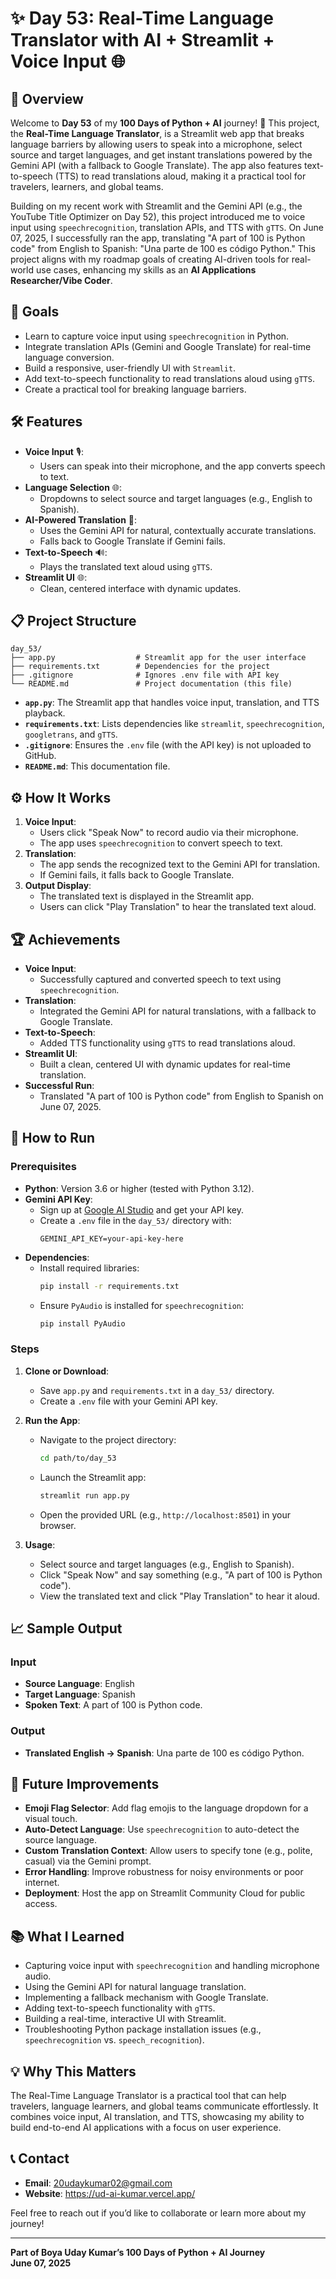 # ✨ Day 53: Real-Time Language Translator with AI + Streamlit + Voice Input 🌐

## 📖 Overview

Welcome to **Day 53** of my **100 Days of Python + AI** journey! 🎉 This project, the **Real-Time Language Translator**, is a Streamlit web app that breaks language barriers by allowing users to speak into a microphone, select source and target languages, and get instant translations powered by the Gemini API (with a fallback to Google Translate). The app also features text-to-speech (TTS) to read translations aloud, making it a practical tool for travelers, learners, and global teams.

Building on my recent work with Streamlit and the Gemini API (e.g., the YouTube Title Optimizer on Day 52), this project introduced me to voice input using `speechrecognition`, translation APIs, and TTS with `gTTS`. On June 07, 2025, I successfully ran the app, translating "A part of 100 is Python code" from English to Spanish: "Una parte de 100 es código Python." This project aligns with my roadmap goals of creating AI-driven tools for real-world use cases, enhancing my skills as an **AI Applications Researcher/Vibe Coder**.

## 🎯 Goals

- Learn to capture voice input using `speechrecognition` in Python.
- Integrate translation APIs (Gemini and Google Translate) for real-time language conversion.
- Build a responsive, user-friendly UI with `Streamlit`.
- Add text-to-speech functionality to read translations aloud using `gTTS`.
- Create a practical tool for breaking language barriers.

## 🛠️ Features

- **Voice Input** 🎙️:
  - Users can speak into their microphone, and the app converts speech to text.
- **Language Selection** 🌐:
  - Dropdowns to select source and target languages (e.g., English to Spanish).
- **AI-Powered Translation** 🤖:
  - Uses the Gemini API for natural, contextually accurate translations.
  - Falls back to Google Translate if Gemini fails.
- **Text-to-Speech** 🔊:
  - Plays the translated text aloud using `gTTS`.
- **Streamlit UI** 🌐:
  - Clean, centered interface with dynamic updates.

## 📋 Project Structure

```
day_53/
├── app.py                  # Streamlit app for the user interface
├── requirements.txt        # Dependencies for the project
├── .gitignore              # Ignores .env file with API key
└── README.md               # Project documentation (this file)
```

- **`app.py`**: The Streamlit app that handles voice input, translation, and TTS playback.
- **`requirements.txt`**: Lists dependencies like `streamlit`, `speechrecognition`, `googletrans`, and `gTTS`.
- **`.gitignore`**: Ensures the `.env` file (with the API key) is not uploaded to GitHub.
- **`README.md`**: This documentation file.

## ⚙️ How It Works

1. **Voice Input**:
   - Users click "Speak Now" to record audio via their microphone.
   - The app uses `speechrecognition` to convert speech to text.
2. **Translation**:
   - The app sends the recognized text to the Gemini API for translation.
   - If Gemini fails, it falls back to Google Translate.
3. **Output Display**:
   - The translated text is displayed in the Streamlit app.
   - Users can click "Play Translation" to hear the translated text aloud.

## 🏆 Achievements

- **Voice Input**:
  - Successfully captured and converted speech to text using `speechrecognition`.
- **Translation**:
  - Integrated the Gemini API for natural translations, with a fallback to Google Translate.
- **Text-to-Speech**:
  - Added TTS functionality using `gTTS` to read translations aloud.
- **Streamlit UI**:
  - Built a clean, centered UI with dynamic updates for real-time translation.
- **Successful Run**:
  - Translated "A part of 100 is Python code" from English to Spanish on June 07, 2025.

## 🚀 How to Run

### Prerequisites
- **Python**: Version 3.6 or higher (tested with Python 3.12).
- **Gemini API Key**:
  - Sign up at [Google AI Studio](https://aistudio.google.com/) and get your API key.
  - Create a `.env` file in the `day_53/` directory with:
    ```
    GEMINI_API_KEY=your-api-key-here
    ```
- **Dependencies**:
  - Install required libraries:
    ```bash
    pip install -r requirements.txt
    ```
  - Ensure `PyAudio` is installed for `speechrecognition`:
    ```bash
    pip install PyAudio
    ```

### Steps
1. **Clone or Download**:
   - Save `app.py` and `requirements.txt` in a `day_53/` directory.
   - Create a `.env` file with your Gemini API key.

2. **Run the App**:
   - Navigate to the project directory:
     ```bash
     cd path/to/day_53
     ```
   - Launch the Streamlit app:
     ```bash
     streamlit run app.py
     ```
   - Open the provided URL (e.g., `http://localhost:8501`) in your browser.

3. **Usage**:
   - Select source and target languages (e.g., English to Spanish).
   - Click "Speak Now" and say something (e.g., "A part of 100 is Python code").
   - View the translated text and click "Play Translation" to hear it aloud.

## 📈 Sample Output

### Input
- **Source Language**: English
- **Target Language**: Spanish
- **Spoken Text**: A part of 100 is Python code.

### Output
- **Translated English → Spanish**: Una parte de 100 es código Python.

## 🔮 Future Improvements

- **Emoji Flag Selector**: Add flag emojis to the language dropdown for a visual touch.
- **Auto-Detect Language**: Use `speechrecognition` to auto-detect the source language.
- **Custom Translation Context**: Allow users to specify tone (e.g., polite, casual) via the Gemini prompt.
- **Error Handling**: Improve robustness for noisy environments or poor internet.
- **Deployment**: Host the app on Streamlit Community Cloud for public access.

## 📚 What I Learned

- Capturing voice input with `speechrecognition` and handling microphone audio.
- Using the Gemini API for natural language translation.
- Implementing a fallback mechanism with Google Translate.
- Adding text-to-speech functionality with `gTTS`.
- Building a real-time, interactive UI with Streamlit.
- Troubleshooting Python package installation issues (e.g., `speechrecognition` vs. `speech_recognition`).

## 💡 Why This Matters

The Real-Time Language Translator is a practical tool that can help travelers, language learners, and global teams communicate effortlessly. It combines voice input, AI translation, and TTS, showcasing my ability to build end-to-end AI applications with a focus on user experience.

## 📞 Contact

- **Email**: 20udaykumar02@gmail.com
- **Website**: https://ud-ai-kumar.vercel.app/

Feel free to reach out if you’d like to collaborate or learn more about my journey!

---

**Part of Boya Uday Kumar’s 100 Days of Python + AI Journey**  
**June 07, 2025**